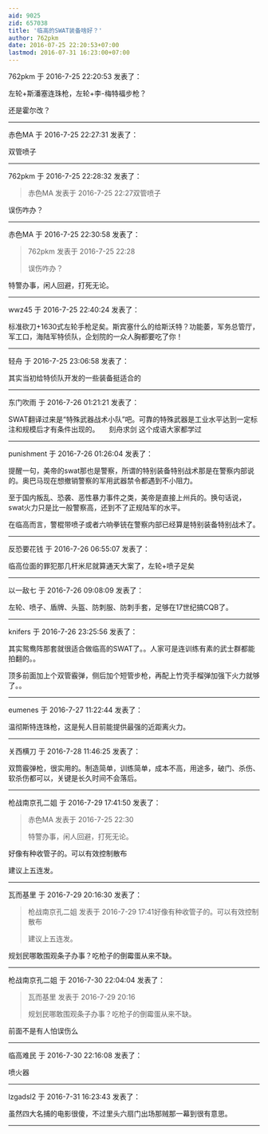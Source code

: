 ```yaml
---
aid: 9025
zid: 657038
title: '临高的SWAT装备啥好？'
author: 762pkm
date: 2016-07-25 22:20:53+07:00
lastmod: 2016-07-31 16:23:00+07:00
---
```


762pkm 于 2016-7-25 22:20:53 发表了：

左轮+斯潘塞连珠枪，左轮+李-梅特福步枪？

还是霍尔改？

---------

赤色MA 于 2016-7-25 22:27:31 发表了：

双管喷子

---------

762pkm 于 2016-7-25 22:28:32 发表了：

> 赤色MA 发表于 2016-7-25 22:27双管喷子



误伤咋办？

---------

赤色MA 于 2016-7-25 22:30:58 发表了：

> 762pkm 发表于 2016-7-25 22:28
> 
> 误伤咋办？



特警办事，闲人回避，打死无论。

---------

wwz45 于 2016-7-25 22:40:24 发表了：

标准砍刀+1630式左轮手枪足矣。斯宾塞什么的给斯沃特？功能萎，军务总管厅，军工口，海陆军特侦队，企划院的一众人胸都要吃了你！

---------

轻舟 于 2016-7-25 23:06:58 发表了：

其实当初给特侦队开发的一些装备挺适合的

---------

东门吹雨 于 2016-7-26 01:21:21 发表了：

SWAT翻译过来是“特殊武器战术小队”吧。可靠的特殊武器是工业水平达到一定标注和规模后才有条件出现的。     刻舟求剑 这个成语大家都学过

---------

punishment 于 2016-7-26 01:26:04 发表了：

提醒一句，美帝的swat那也是警察，所谓的特别装备特别战术那是在警察内部说的。奥巴马现在想撤销警察的军用武器禁令都遇到不小阻力。

至于国内叛乱、恐袭、恶性暴力事件之类，美帝是直接上州兵的。换句话说，swat火力只是比一般警察高，还到不了正规陆军的水平。

在临高而言，警棍带喷子或者六响拳铳在警察内部已经算是特别装备特别战术了。

---------

反恐要花钱 于 2016-7-26 06:55:07 发表了：

临高位面的罪犯那几杆米尼就算通天大案了，左轮+喷子足矣

---------

以一敌七 于 2016-7-26 09:08:09 发表了：

左轮、喷子、盾牌、头盔、防刺服、防刺手套，足够在17世纪搞CQB了。

---------

knifers 于 2016-7-26 23:25:56 发表了：

其实鸳鸯阵那套就很适合做临高的SWAT了。。人家可是连训练有素的武士群都能拍翻的。。

顶多前面加上个双管霰弹，侧后加个短管步枪，再配上竹壳手榴弹加强下火力就够了。。

---------

eumenes 于 2016-7-27 11:22:44 发表了：

温彻斯特连珠枪，这是髡人目前能提供最强的近距离火力。

---------

关西横刀 于 2016-7-28 11:46:25 发表了：

双筒霰弹枪，很实用的。制造简单，训练简单，成本不高，用途多，破门、杀伤、软杀伤都可以，关键是长久时间不会落后。

---------

枪战南京孔二姐 于 2016-7-29 17:41:50 发表了：

> 赤色MA 发表于 2016-7-25 22:30
> 
> 特警办事，闲人回避，打死无论。



好像有种收管子的。可以有效控制散布

建议上五连发。

---------

瓦而基里 于 2016-7-29 20:16:30 发表了：

> 枪战南京孔二姐 发表于 2016-7-29 17:41好像有种收管子的。可以有效控制散布
> 
> 建议上五连发。



规划民哪敢围观条子办事？吃枪子的倒霉蛋从来不缺。

---------

枪战南京孔二姐 于 2016-7-30 22:04:04 发表了：

> 瓦而基里 发表于 2016-7-29 20:16
> 
> 规划民哪敢围观条子办事？吃枪子的倒霉蛋从来不缺。



前面不是有人怕误伤么

---------

临高难民 于 2016-7-30 22:16:08 发表了：

喷火器

---------

lzgadsl2 于 2016-7-31 16:23:43 发表了：

虽然四大名捕的电影很傻，不过里头六扇门出场那贼那一幕到很有意思。

---------

